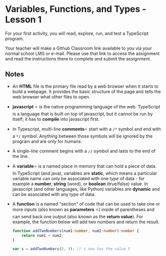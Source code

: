 # Variables, Functions, and Types - Lesson 1

For your first activity, you will read, explore, run, and test a TypeScript program. 

Your teacher will make a Github Classroom link available to you via your normal school LMS or e-mail. Please use that link to access the assignment and read the instructions there to complete and submit the assignment.

## Notes
* An **HTML** file is the primary file read by a web browser when it starts to build a webpage. It provides the basic structure of the page and tells the web browser what other files to open.
  
* **javascript** :star: is the native programming language of the web. TypeScript is a language that is built on top of javascript, but it cannot be run by itself; it has to **compile** into javascript first.
  
* In Typescript, multi-line **comments**:star: start with a `/*` symbol and end with a `*/` symbol. Anything between those symbols will be ignored by the program and are only for humans.
  
* A single-line comment begins with a `//` symbol and lasts to the end of the line.
  
* A **variable**:star: is a named place in memory that can hold a piece of data. In TypeScript (and java), variables are **static**, which means a particular variable name can only be associated with one *type* of data - for example a **number**, **string** (word), or **boolean** (true/false) value. In javascript (and other languages, like Python) variables are **dynamic** and can be associated with any type of data.
  
* A **function** is a named "section" of code that can be used to take one or more *inputs* (also known as **parameters** :star:) inside of parentheses and can send back one *output* (also known as the **return value**). For example, the function below will add two numbers and return the result.
    ```ts
    function addTwoNumbers(num1:number, num2:number):number {
        return num1 + num2;
    }

    var s = addTwoNumbers(2, 3); // s now has the value 5
    ```
